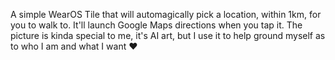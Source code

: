 A simple WearOS Tile that will automagically pick a location, within 1km, for you to walk to. It'll launch Google Maps directions when you tap it. The picture is kinda special to me, it's AI art, but I use it to help ground myself as to who I am and what I want ♥
